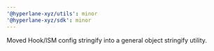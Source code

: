 ```yaml
---
'@hyperlane-xyz/utils': minor
'@hyperlane-xyz/sdk': minor
---
```


Moved Hook/ISM config stringify into a general object stringify utility.
